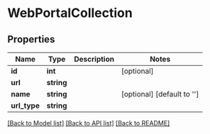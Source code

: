 # WebPortalCollection

## Properties
Name | Type | Description | Notes
------------ | ------------- | ------------- | -------------
**id** | **int** |  | [optional] 
**url** | **string** |  | 
**name** | **string** |  | [optional] [default to '']
**url_type** | **string** |  | 

[[Back to Model list]](../README.md#documentation-for-models) [[Back to API list]](../README.md#documentation-for-api-endpoints) [[Back to README]](../README.md)


